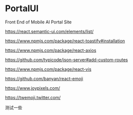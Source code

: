# PortalUI

Front End of Mobile AI Portal Site

https://react.semantic-ui.com/elements/list/

https://www.npmjs.com/package/react-toastify#installation

https://www.npmjs.com/package/react-axios

https://github.com/typicode/json-server#add-custom-routes

https://www.npmjs.com/package/react-vis

https://github.com/banyan/react-emoji

https://www.joypixels.com/

https://twemoji.twitter.com/

测试一些